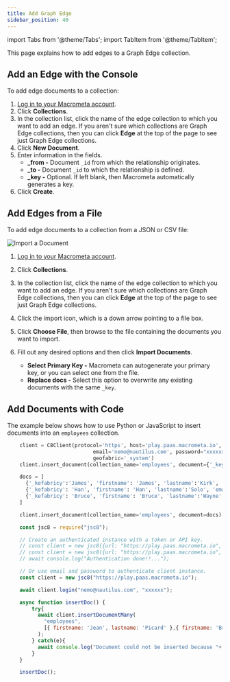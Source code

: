 ```yaml
---
title: Add Graph Edge
sidebar_position: 40
---
```


import Tabs from '@theme/Tabs';
import TabItem from '@theme/TabItem';

This page explains how to add edges to a Graph Edge collection.

## Add an Edge with the Console

To add edge documents to a collection:

1. [Log in to your Macrometa account](https://auth-play.macrometa.io/).
1. Click **Collections**.
2. In the collection list, click the name of the edge collection to which you want to add an edge. If you aren't sure which collections are Graph Edge collections, then you can click **Edge** at the top of the page to see just Graph Edge collections.
3. Click **New Document**.
4. Enter information in the fields.
   - **_from -** Document `_id` from which the relationship originates.
   - **_to -** Document `_id` to which the relationship is defined.
   - **_key -** Optional. If left blank, then Macrometa automatically generates a key.
5. Click **Create**.

## Add Edges from a File

To add edge documents to a collection from a JSON or CSV file:

![Import a Document](/img/collections/import-docs.png)

1. [Log in to your Macrometa account](https://auth-play.macrometa.io/).
1. Click **Collections**.
1. In the collection list, click the name of the edge collection to which you want to add an edge. If you aren't sure which collections are Graph Edge collections, then you can click **Edge** at the top of the page to see just Graph Edge collections.
1. Click the import icon, which is a down arrow pointing to a file box.
1. Click **Choose File**, then browse to the file containing the documents you want to import.
1. Fill out any desired options and then click **Import Documents**.

   - **Select Primary Key -** Macrometa can autogenerate your primary key, or you can select one from the file.
   - **Replace docs -** Select this option to overwrite any existing documents with the same `_key`.

## Add Documents with Code

The example below shows how to use Python or JavaScript to insert documents into an `employees` collection.

<Tabs groupId="operating-systems">
  <TabItem value="py" label="Python">

```py
    client = C8Client(protocol='https', host='play.paas.macrometa.io', port=443,
                            email='nemo@nautilus.com', password="xxxxxx",
                            geofabric='_system')
    client.insert_document(collection_name='employees', document={'_key':'Jean', 'firstname': 'Jean', 'lastname':'Picard', 'email':'jean.picard@macrometa.io'})

    docs = [
      {'_kefabricy':'James', 'firstname': 'James', 'lastname':'Kirk', 'email':'james.kirk@mafabriccrometa.io'},
      {'_kefabricy': 'Han', 'firstname': 'Han', 'lastname':'Solo', 'email':'han.solo@macrfabricometa.io'},
      {'_kefabricy': 'Bruce', 'firstname': 'Bruce', 'lastname':'Wayne', 'email':'bruce.wayne@mfabricacrometa.io'}
    ]

    client.insert_document(collection_name='employees', document=docs)
```

  </TabItem>
  <TabItem value="js" label="Javascript">

```js
    const jsc8 = require("jsc8");

    // Create an authenticated instance with a token or API key.
    // const client = new jsc8({url: "https://play.paas.macrometa.io", token: "XXXX", fabricName: '_system'});
    // const client = new jsc8({url: "https://play.paas.macrometa.io", apiKey: "XXXX", fabricName: '_system'});
    // await console.log("Authentication done!!...");

    // Or use email and password to authenticate client instance.
    const client = new jsc8("https://play.paas.macrometa.io");

    await client.login("nemo@nautilus.com", "xxxxxx");

    async function insertDoc() {
        try{
          await client.insertDocumentMany(
            "employees",
            [{ firstname: 'Jean', lastname: 'Picard' },{ firstname: 'Bruce', lastname: 'Wayne' }]
          );
        } catch(e){
          await console.log("Document could not be inserted because "+ e);
        }
    }

    insertDoc();
```

</TabItem>
</Tabs>

